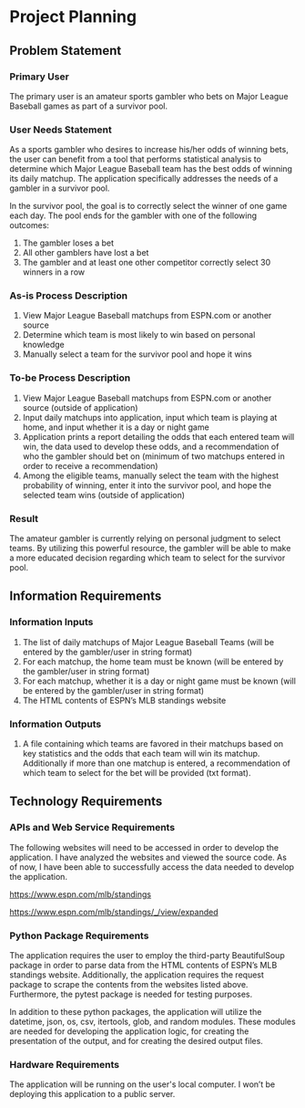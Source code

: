 # Project Planning

## Problem Statement

### Primary User

The primary user is an amateur sports gambler who bets on Major League Baseball games as part of a survivor pool.  

### User Needs Statement

As a sports gambler who desires to increase his/her odds of winning bets, the user can benefit from a tool that performs statistical analysis to determine which Major League Baseball team has the best odds of winning its daily matchup.  The application specifically addresses the needs of a gambler in a survivor pool.  

In the survivor pool, the goal is to correctly select the winner of one game each day.  The pool ends for the gambler with one of the following outcomes:
1. The gambler loses a bet
2. All other gamblers have lost a bet
3. The gambler and at least one other competitor correctly select 30 winners in a row

### As-is Process Description
1. View Major League Baseball matchups from ESPN.com or another source
2. Determine which team is most likely to win based on personal knowledge
3. Manually select a team for the survivor pool and hope it wins

### To-be Process Description
1. View Major League Baseball matchups from ESPN.com or another source (outside of application)
2. Input daily matchups into application, input which team is playing at home, and input whether it is a day or night game
3. Application prints a report detailing the odds that each entered team will win, the data used to develop these odds, and a recommendation of who the gambler should bet on (minimum of two matchups entered in order to receive a recommendation)
4. Among the eligible teams, manually select the team with the highest probability of winning, enter it into the survivor pool, and hope the selected team wins (outside of application)

### Result

The amateur gambler is currently relying on personal judgment to select teams.  By utilizing this powerful resource, the gambler will be able to make a more educated decision regarding which team to select for the survivor pool.

## Information Requirements

### Information Inputs

1. The list of daily matchups of Major League Baseball Teams (will be entered by the gambler/user in string format)
2. For each matchup, the home team must be known (will be entered by the gambler/user in string format)
3. For each matchup, whether it is a day or night game must be known (will be entered by the gambler/user in string format)
4. The HTML contents of ESPN’s MLB standings website 

### Information Outputs

1. A file containing which teams are favored in their matchups based on key statistics and the odds that each team will win its matchup.  Additionally if more than one matchup is entered, a recommendation of which team to select for the bet will be provided (txt format).

## Technology Requirements

### APIs and Web Service Requirements

The following websites will need to be accessed in order to develop the application.  I have analyzed the websites and viewed the source code.  As of now, I have been able to successfully access the data needed to develop the application.

https://www.espn.com/mlb/standings

https://www.espn.com/mlb/standings/_/view/expanded

### Python Package Requirements

The application requires the user to employ the third-party BeautifulSoup package in order to parse data from the HTML contents of ESPN’s MLB standings website.  Additionally, the application requires the request package to scrape the contents from the websites listed above. Furthermore, the pytest package is needed for testing purposes.  

In addition to these python packages, the application will utilize the datetime, json, os, csv, itertools, glob, and random modules.  These modules are needed for developing the application logic, for creating the presentation of the output, and for creating the desired output files.

### Hardware Requirements

The application will be running on the user's local computer. I won’t be deploying this application to a public server.
